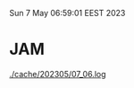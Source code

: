 Sun  7 May 06:59:01 EEST 2023
# JAM
<a href='./cache/202305/07_06.log'>./cache/202305/07_06.log</a>
